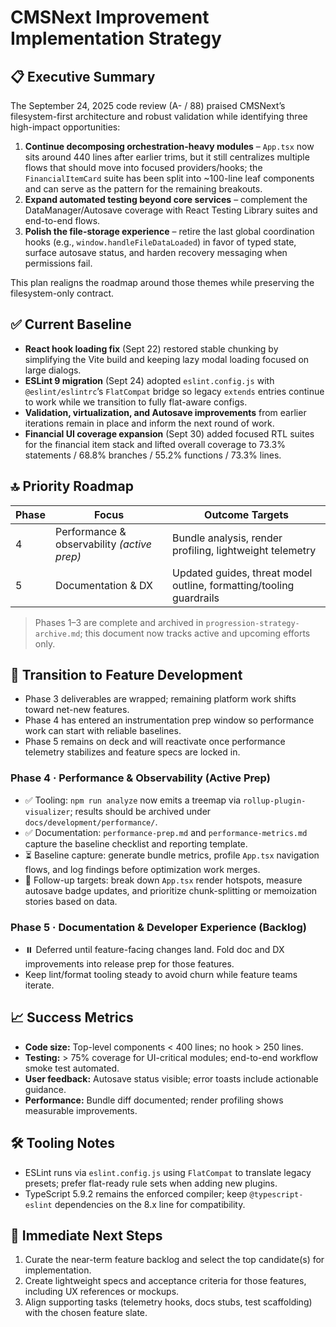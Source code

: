 # CMSNext Improvement Implementation Strategy

## 📋 Executive Summary
The September 24, 2025 code review (A- / 88) praised CMSNext’s filesystem-first architecture and robust validation while identifying three high-impact opportunities:

1. **Continue decomposing orchestration-heavy modules** – `App.tsx` now sits around 440 lines after earlier trims, but it still centralizes multiple flows that should move into focused providers/hooks; the `FinancialItemCard` suite has been split into ~100-line leaf components and can serve as the pattern for the remaining breakouts.
2. **Expand automated testing beyond core services** – complement the DataManager/Autosave coverage with React Testing Library suites and end-to-end flows.
3. **Polish the file-storage experience** – retire the last global coordination hooks (e.g., `window.handleFileDataLoaded`) in favor of typed state, surface autosave status, and harden recovery messaging when permissions fail.

This plan realigns the roadmap around those themes while preserving the filesystem-only contract.

## ✅ Current Baseline
- **React hook loading fix** (Sept 22) restored stable chunking by simplifying the Vite build and keeping lazy modal loading focused on large dialogs.
- **ESLint 9 migration** (Sept 24) adopted `eslint.config.js` with `@eslint/eslintrc`’s `FlatCompat` bridge so legacy `extends` entries continue to work while we transition to fully flat-aware configs.
- **Validation, virtualization, and Autosave improvements** from earlier iterations remain in place and inform the next round of work.
- **Financial UI coverage expansion** (Sept 30) added focused RTL suites for the financial item stack and lifted overall coverage to 73.3% statements / 68.8% branches / 55.2% functions / 73.3% lines.

## 🔝 Priority Roadmap
| Phase | Focus | Outcome Targets |
|-------|-------|-----------------|
| 4 | Performance & observability *(active prep)* | Bundle analysis, render profiling, lightweight telemetry |
| 5 | Documentation & DX | Updated guides, threat model outline, formatting/tooling guardrails |

> Phases 1–3 are complete and archived in `progression-strategy-archive.md`; this document now tracks active and upcoming efforts only.

## 🔄 Transition to Feature Development
- Phase 3 deliverables are wrapped; remaining platform work shifts toward net-new features.
- Phase 4 has entered an instrumentation prep window so performance work can start with reliable baselines.
- Phase 5 remains on deck and will reactivate once performance telemetry stabilizes and feature specs are locked in.

### Phase 4 · Performance & Observability (Active Prep)
- ✅ Tooling: `npm run analyze` now emits a treemap via `rollup-plugin-visualizer`; results should be archived under `docs/development/performance/`.
- ✅ Documentation: `performance-prep.md` and `performance-metrics.md` capture the baseline checklist and reporting template.
- ⏳ Baseline capture: generate bundle metrics, profile `App.tsx` navigation flows, and log findings before optimization work merges.
- 📌 Follow-up targets: break down `App.tsx` render hotspots, measure autosave badge updates, and prioritize chunk-splitting or memoization stories based on data.

### Phase 5 · Documentation & Developer Experience (Backlog)
- ⏸️ Deferred until feature-facing changes land. Fold doc and DX improvements into release prep for those features.
- Keep lint/format tooling steady to avoid churn while feature teams iterate.

## 📈 Success Metrics
- **Code size:** Top-level components < 400 lines; no hook > 250 lines.
- **Testing:** > 75% coverage for UI-critical modules; end-to-end workflow smoke test automated.
- **User feedback:** Autosave status visible; error toasts include actionable guidance.
- **Performance:** Bundle diff documented; render profiling shows measurable improvements.

## 🛠 Tooling Notes
- ESLint runs via `eslint.config.js` using `FlatCompat` to translate legacy presets; prefer flat-ready rule sets when adding new plugins.
- TypeScript 5.9.2 remains the enforced compiler; keep `@typescript-eslint` dependencies on the 8.x line for compatibility.

## 🚀 Immediate Next Steps
1. Curate the near-term feature backlog and select the top candidate(s) for implementation.
2. Create lightweight specs and acceptance criteria for those features, including UX references or mockups.
3. Align supporting tasks (telemetry hooks, docs stubs, test scaffolding) with the chosen feature slate.